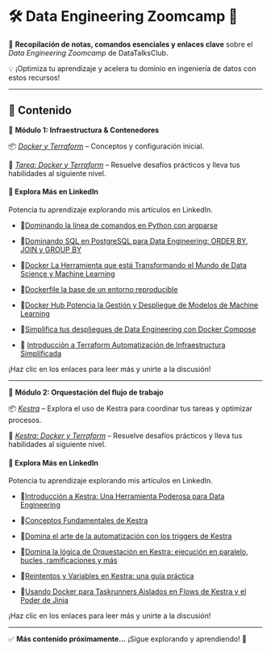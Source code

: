 # 🛠️ Data Engineering Zoomcamp 🚀  

📌 **Recopilación de notas, comandos esenciales y enlaces clave** sobre el *Data Engineering Zoomcamp* de DataTalksClub.  

💡 ¡Optimiza tu aprendizaje y acelera tu dominio en ingeniería de datos con estos recursos!  

---

## 📂 Contenido  

🔹 **Módulo 1: Infraestructura & Contenedores**  

📦 *[Docker y Terraform](/w1/)* – Conceptos y configuración inicial.  

📝 *[Tarea: Docker y Terraform](/hw1/)* – Resuelve desafíos prácticos y lleva tus habilidades al siguiente nivel.

#### 🔗 **Explora Más en LinkedIn**

Potencia tu aprendizaje explorando mis artículos en LinkedIn. 

- 📌[Dominando la línea de comandos en Python con argparse](https://www.linkedin.com/pulse/dominando-la-l%C3%ADnea-de-comandos-en-python-con-argparse-jes%C3%BAs-javier-2qgdf/?trackingId=uXnmJzcGS9Cov8bWXr62YQ%3D%3D)

- 📌[Dominando SQL en PostgreSQL para Data Engineering: ORDER BY, JOIN y GROUP BY](https://www.linkedin.com/pulse/dominando-sql-en-postgresql-para-data-engineering-y-oviedo-riquelme-hf8xf/?trackingId=e2gOtu6QSGCWLq3liKhvvg%3D%3D)

- 📌[Docker La Herramienta que está Transformando el Mundo de Data Science y Machine Learning](https://www.linkedin.com/posts/jesusoviedoriquelme_docker-datascience-machinelearning-activity-7285596729771446274-fBtG/?utm_source=share&utm_medium=member_desktop)

- 📌[Dockerfile la base de un entorno reproducible](https://www.linkedin.com/posts/jesusoviedoriquelme_docker-devops-softwaredevelopment-activity-7286042135647113216-4rIF/?utm_source=share&utm_medium=member_desktop)

- 📌[Docker Hub Potencia la Gestión y Despliegue de Modelos de Machine Learning](https://www.linkedin.com/posts/jesusoviedoriquelme_dockerhub-machinelearning-mlops-activity-7285611802200018944-52Ey/?utm_source=share&utm_medium=member_desktop)

- 📌[Simplifica tus despliegues de Data Engineering con Docker Compose](https://www.linkedin.com/pulse/simplifica-tus-despliegues-de-data-engineering-con-oviedo-riquelme-6zkuf/?trackingId=ZACifK8ORwuetxCkQTbeUw%3D%3D)

- 📌 [Introducción a Terraform Automatización de Infraestructura Simplificada](https://www.linkedin.com/pulse/introducci%C3%B3n-terraform-automatizaci%C3%B3n-de-simplificada-jes%C3%BAs-javier-rmsjf/?trackingId=Any9hNzoRUW2yzszpspV4A%3D%3D)

¡Haz clic en los enlaces para leer más y unirte a la discusión!

---

🔹 **Módulo 2: Orquestación del flujo de trabajo**  

📦 *[Kestra](/w2/)* – Explora el uso de Kestra para coordinar tus tareas y optimizar procesos. 

📝 *[Kestra: Docker y Terraform](/hw2/)* – Resuelve desafíos prácticos y lleva tus habilidades al siguiente nivel.  

#### 🔗 **Explora Más en LinkedIn**

Potencia tu aprendizaje explorando mis artículos en LinkedIn. 

- 📌[Introducción a Kestra: Una Herramienta Poderosa para Data Engineering](https://shorturl.at/JOlue)

- 📌[Conceptos Fundamentales de Kestra](https://shorturl.at/4PxBP)

- 📌[Domina el arte de la automatización con los triggers de Kestra](https://shorturl.at/GoZkf)

- 📌[Domina la lógica de Orquestación en Kestra: ejecución en paralelo, bucles, ramificaciones y más](https://shorturl.at/8w7iS) 

- 📌[Reintentos y Variables en Kestra: una guía práctica](https://rb.gy/9r9fse)

- 📌[Usando Docker para Taskrunners Aislados en Flows de Kestra y el Poder de Jinja](https://rb.gy/fl22dn)

¡Haz clic en los enlaces para leer más y unirte a la discusión!

---

✅ **Más contenido próximamente...** ¡Sigue explorando y aprendiendo! 🚀  

<!--
## Repositorio del Zoomcamp de Data Engineering

Descubre más sobre el curso y accede a los recursos completos en el repositorio de GitHub del Zoomcamp de Data Engineering:  
[Data Engineering Zoomcamp en GitHub](https://github.com/DataTalksClub/data-engineering-zoomcamp/tree/main)
-->